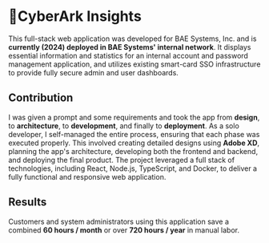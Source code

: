# 🚨CyberArk Insights
This full-stack web application was developed for BAE Systems, Inc. and is **currently (2024) deployed in BAE Systems' internal network**.
It displays essential information and statistics for an internal account and password management application, and utilizes existing smart-card SSO infrastructure to provide fully secure admin and user dashboards.

## Contribution
I was given a prompt and some requirements and took the app from **design**, to **architecture**, to **development**, and finally to **deployment**. 
As a solo developer, I self-managed the entire process, ensuring that each phase was executed properly. This involved creating detailed designs using **Adobe XD**, planning the app's architecture, developing both the frontend and backend, and deploying the final product. The project leveraged a full stack of technologies, including React, Node.js, TypeScript, and Docker, to deliver a fully functional and responsive web application.

##  Results
Customers and system administrators using this application save a combined **60 hours / month** or over **720 hours / year** in manual labor.
